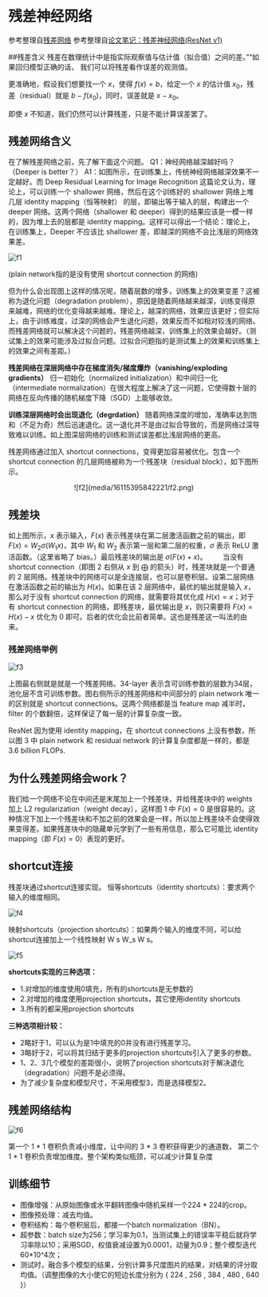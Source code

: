 # 残差神经网络

参考整理自[残差网络](http://www.likecs.com/show-32693.html)
参考整理自[论文笔记：残差神经网络(ResNet v1)](https://blog.csdn.net/hongbin_xu/article/details/82932431)

##残差含义
残差在数理统计中是指实际观察值与估计值（拟合值）之间的差。”“如果回归模型正确的话， 我们可以将残差看作误差的观测值。

更准确地，假设我们想要找一个 $x$，使得 $f(x) = b$，给定一个 $x$ 的估计值 $x_0$，残差（residual）就是 $b-f(x_0)$，同时，误差就是 $x-x_0$。

即使 $x$ 不知道，我们仍然可以计算残差，只是不能计算误差罢了。

## 残差网络含义

在了解残差网络之前，先了解下面这个问题。
Q1：神经网络越深越好吗？（Deeper is better？）
A1：如图所示，在训练集上，传统神经网络越深效果不一定越好。而 Deep Residual Learning for Image Recognition 这篇论文认为，理论上，可以训练一个 shallower 网络，然后在这个训练好的 shallower 网络上堆几层 identity mapping（恒等映射） 的层，即输出等于输入的层，构建出一个 deeper 网络。这两个网络（shallower 和 deeper）得到的结果应该是一模一样的，因为堆上去的层都是 identity mapping。这样可以得出一个结论：理论上，在训练集上，Deeper 不应该比 shallower 差，即越深的网络不会比浅层的网络效果差。

![f1](media/16115395842221/f1.png)

(plain network指的是没有使用 shortcut connection 的网络)

但为什么会出现图上这样的情况呢，随着层数的增多，训练集上的效果变差？这被称为退化问题（degradation problem），原因是随着网络越来越深，训练变得原来越难，网络的优化变得越来越难。理论上，越深的网络，效果应该更好；但实际上，由于训练难度，过深的网络会产生退化问题，效果反而不如相对较浅的网络。而残差网络就可以解决这个问题的，残差网络越深，训练集上的效果会越好。（测试集上的效果可能涉及过拟合问题。过拟合问题指的是测试集上的效果和训练集上的效果之间有差距。）

**残差网络在深层网络中存在梯度消失/梯度爆炸（vanishing/exploding gradients）**
归一初始化（normalized initialization）和中间归一化（intermediate normalization）在很大程度上解决了这一问题，它使得数十层的网络在反向传播的随机梯度下降（SGD）上能够收敛。

**训练深层网络时会出现退化（degrdation）**
随着网络深度的增加，准确率达到饱和（不足为奇）然后迅速退化。这一退化并不是由过拟合导致的，而是网络过深导致难以训练。如上图深层网络的训练和测试误差都比浅层网络的更高。

残差网络通过加入 shortcut connections，变得更加容易被优化。包含一个 shortcut connection 的几层网络被称为一个残差块（residual block），如下图所示。
<div align=center>
![f2](media/16115395842221/f2.png)
</div>

## 残差块
如上图所示，$x$ 表示输入，$F(x)$ 表示残差块在第二层激活函数之前的输出，即 $F(x) = W_2\sigma(W_1x)$，其中 $W_1$ 和 $W_2$ 表示第一层和第二层的权重，$\sigma$ 表示 ReLU 激活函数。（这里省略了 bias。）最后残差块的输出是 $\sigma(F(x) + x)$。
　　当没有 shortcut connection（即图 2 右侧从 $x$ 到 $\bigoplus$ 的箭头）时，残差块就是一个普通的 2 层网络。残差块中的网络可以是全连接层，也可以是卷积层。设第二层网络在激活函数之前的输出为 $H(x)$。如果在该 2 层网络中，最优的输出就是输入 $x$，那么对于没有 shortcut connection 的网络，就需要将其优化成 $H(x) = x$；对于有 shortcut connection 的网络，即残差块，最优输出是 $x$，则只需要将 $F(x) = H(x) - x$ 优化为 0 即可。后者的优化会比前者简单。这也是残差这一叫法的由来。
　　
### 残差网络举例
![f3](media/16115395842221/f3.png)

上图最右侧就是就是一个残差网络。34-layer 表示含可训练参数的层数为34层，池化层不含可训练参数。图右侧所示的残差网络和中间部分的 plain network 唯一的区别就是 shortcut connections。这两个网络都是当 feature map 减半时，filter 的个数翻倍，这样保证了每一层的计算复杂度一致。

ResNet 因为使用 identity mapping，在 shortcut connections 上没有参数，所以图 3 中 plain network 和 residual network 的计算复杂度都是一样的，都是 3.6 billion FLOPs.
　　
## 为什么残差网络会work？
我们给一个网络不论在中间还是末尾加上一个残差块，并给残差块中的 weights 加上 L2 regularization（weight decay），这样图 1 中 $F(x) = 0$ 是很容易的。这种情况下加上一个残差块和不加之前的效果会是一样，所以加上残差块不会使得效果变得差。如果残差块中的隐藏单元学到了一些有用信息，那么它可能比 identity mapping（即 $F(x) = 0$）表现的更好。

## shortcut连接
残差块通过shortcut连接实现。
恒等shortcuts（identity shortcuts）：要求两个输入的维度相同。

![f4](media/16115395842221/f4.png)


映射shortcuts（projection shortcuts）：如果两个输入的维度不同，可以给shortcut连接加上一个线性映射 W s W_s W s。

![f5](media/16115395842221/f5.png)

 
**shortcuts实现的三种选项：**
* 1.对增加的维度使用0填充，所有的shortcuts是无参数的
* 2.对增加的维度使用projection shortcuts，其它使用identity shortcuts
* 3.所有的都采用projection shortcuts

**三种选项相计较：**
* 2略好于1，可以认为是1中填充的0并没有进行残差学习。
* 3略好于2，可以将其归结于更多的projection shortcuts引入了更多的参数。
* 1、2、3几个模型的差距很小，说明了projection shortcuts对于解决退化（degradation）问题不是必须得。
* 为了减少复杂度和模型尺寸，不采用模型3，而是选择模型2。

## 残差网络结构
![f6](media/16115395842221/f6.png)

第一个 1 * 1 卷积负责减小维度，让中间的 3 * 3 卷积获得更少的通道数， 第二个 1 * 1 卷积负责增加维度。整个架构类似瓶颈，可以减少计算复杂度

## 训练细节

* 图像增强：从原始图像或水平翻转图像中随机采样一个224 * 224的crop。
* 图像预处理：减去均值。
* 卷积结构：每个卷积层后，都接一个batch normalization（BN）。
* 超参数：batch size为256；学习率为0.1，当测试集上的错误率平稳后就将学习率除以10；采用SGD，权值衰减设置为0.0001，动量为0.9；整个模型迭代60*10^4次；
* 测试时，融合多个模型的结果，分别计算多尺度图片的结果，对结果的评分取均值。（调整图像的大小使它的短边长度分别为 { 224 , 256 , 384 , 480 , 640 }）